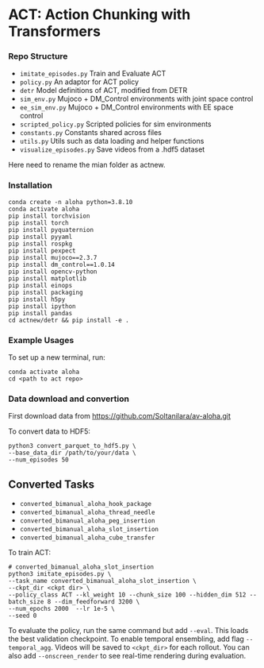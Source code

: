 # ACT: Action Chunking with Transformers



### Repo Structure
- ``imitate_episodes.py`` Train and Evaluate ACT
- ``policy.py`` An adaptor for ACT policy
- ``detr`` Model definitions of ACT, modified from DETR
- ``sim_env.py`` Mujoco + DM_Control environments with joint space control
- ``ee_sim_env.py`` Mujoco + DM_Control environments with EE space control
- ``scripted_policy.py`` Scripted policies for sim environments
- ``constants.py`` Constants shared across files
- ``utils.py`` Utils such as data loading and helper functions
- ``visualize_episodes.py`` Save videos from a .hdf5 dataset

Here need to rename the mian folder as actnew.
### Installation
    conda create -n aloha python=3.8.10
    conda activate aloha
    pip install torchvision
    pip install torch
    pip install pyquaternion
    pip install pyyaml
    pip install rospkg
    pip install pexpect
    pip install mujoco==2.3.7
    pip install dm_control==1.0.14
    pip install opencv-python
    pip install matplotlib
    pip install einops
    pip install packaging
    pip install h5py
    pip install ipython
    pip install pandas
    cd actnew/detr && pip install -e .


### Example Usages

To set up a new terminal, run:

    conda activate aloha
    cd <path to act repo>

### Data download and convertion
First download data from https://github.com/Soltanilara/av-aloha.git

To convert data to HDF5:
    
    python3 convert_parquet_to_hdf5.py \
    --base_data_dir /path/to/your/data \
    --num_episodes 50




## Converted Tasks

- `converted_bimanual_aloha_hook_package`
- `converted_bimanual_aloha_thread_needle`
- `converted_bimanual_aloha_peg_insertion`
- `converted_bimanual_aloha_slot_insertion`
- `converted_bimanual_aloha_cube_transfer`



To train ACT:
    
    # converted_bimanual_aloha_slot_insertion
    python3 imitate_episodes.py \
    --task_name converted_bimanual_aloha_slot_insertion \
    --ckpt_dir <ckpt dir> \
    --policy_class ACT --kl_weight 10 --chunk_size 100 --hidden_dim 512 --batch_size 8 --dim_feedforward 3200 \
    --num_epochs 2000  --lr 1e-5 \
    --seed 0


To evaluate the policy, run the same command but add ``--eval``. This loads the best validation checkpoint.
To enable temporal ensembling, add flag ``--temporal_agg``.
Videos will be saved to ``<ckpt_dir>`` for each rollout.
You can also add ``--onscreen_render`` to see real-time rendering during evaluation.

